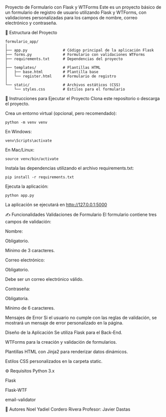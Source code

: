 Proyecto de Formulario con Flask y WTForms
Este es un proyecto básico de un formulario de registro de usuario utilizando Flask y WTForms, con validaciones personalizadas para los campos de nombre, correo electrónico y contraseña.

📁 Estructura del Proyecto
```plaintext
formulario_app/
│
├── app.py                # Código principal de la aplicación Flask
├── forms.py              # Formulario con validaciones WTForms
├── requirements.txt      # Dependencias del proyecto
│
├── templates/            # Plantillas HTML
│   ├── base.html         # Plantilla base
│   └── register.html     # Formulario de registro
│
└── static/               # Archivos estáticos (CSS)
    └── styles.css        # Estilos para el formulario
```

🚀 Instrucciones para Ejecutar el Proyecto
Clona este repositorio o descarga el proyecto.

Crea un entorno virtual (opcional, pero recomendado):

```plaintext
python -m venv venv
```

En Windows:
```plaintext
venv\Scripts\activate
```

En Mac/Linux:
```plaintext
source venv/bin/activate
```

Instala las dependencias utilizando el archivo requirements.txt:
```plaintext
pip install -r requirements.txt
```
Ejecuta la aplicación:
```plaintext
python app.py
```
La aplicación se ejecutará en http://127.0.0.1:5000

✍️ Funcionalidades
Validaciones de Formulario
El formulario contiene tres campos de validación:

Nombre:

Obligatorio.

Mínimo de 3 caracteres.

Correo electrónico:

Obligatorio.

Debe ser un correo electrónico válido.

Contraseña:

Obligatoria.

Mínimo de 6 caracteres.

Mensajes de Error
Si el usuario no cumple con las reglas de validación, se mostrará un mensaje de error personalizado en la página.

Diseño de la Aplicación
Se utiliza Flask para el Back-End.

WTForms para la creación y validación de formularios.

Plantillas HTML con Jinja2 para renderizar datos dinámicos.

Estilos CSS personalizados en la carpeta static.

⚙️ Requisitos
Python 3.x

Flask

Flask-WTF

email-validator

📝 Autores
Noel Yadiel Cordero Rivera
Profesor: Javier Dastas

